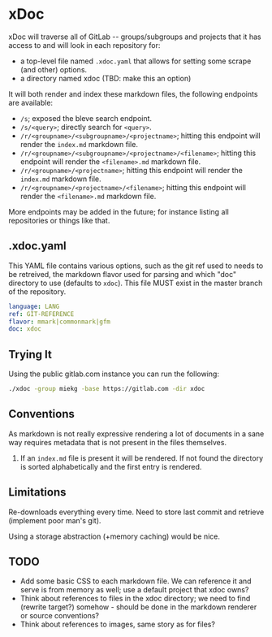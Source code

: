 # xDoc

xDoc will traverse all of GitLab -- groups/subgroups and projects that it has access to and will
look in each repository for:

* a top-level file named `.xdoc.yaml` that allows for setting some scrape (and other) options.
* a directory named xdoc (TBD: make this an option)

It will both render and index these markdown files, the following endpoints are available:

* `/s`; exposed the bleve search endpoint.
* `/s/<query>`; directly search for `<query>`.
* `/r/<groupname>/<subgroupname>/<projectname>`; hitting this endpoint will render the `index.md` markdown file.
* `/r/<groupname>/<subgroupname>/<projectname>/<filename>`; hitting this endpoint will render the `<filename>.md` markdown file.
* `/r/<groupname>/<projectname>`; hitting this endpoint will render the `index.md` markdown file.
* `/r/<groupname>/<projectname>/<filename>`; hitting this endpoint will render the `<filename>.md` markdown file.

More endpoints may be added in the future; for instance listing all repositories or things like
that.

## .xdoc.yaml

This YAML file contains various options, such as the git ref used to needs to be retreived, the
markdown flavor used for parsing and which "doc" directory to use (defaults to `xdoc`). This file
MUST exist in the master branch of the repository.

~~~ yaml
language: LANG
ref: GIT-REFERENCE
flavor: mmark|commonmark|gfm
doc: xdoc
~~~

## Trying It

Using the public gitlab.com instance you can run the following:

~~~ sh
./xdoc -group miekg -base https://gitlab.com -dir xdoc
~~~

## Conventions

As markdown is not really expressive rendering a lot of documents in a sane way requires metadata
that is not present in the files themselves.

1. If an `index.md` file is present it will be rendered. If not found the directory is sorted
   alphabetically and the first entry is rendered.

## Limitations

Re-downloads everything every time. Need to store last commit and retrieve (implement poor man's
git).

Using a storage abstraction (+memory caching) would be nice.

## TODO

* Add some basic CSS to each markdown file. We can reference it and serve is from memory as well; use
  a default project that xdoc owns?
* Think about references to files in the xdoc directory; we need to find (rewrite target?) somehow -
  should be done in the markdown renderer or source conventions?
* Think about references to images, same story as for files?
